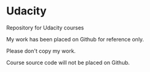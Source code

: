 # Udacity
Repository for Udacity courses

My work has been placed on Github for reference only.

Please don't copy my work.

Course source code will not be placed on Github.


